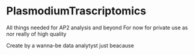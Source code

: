 # PlasmodiumTrascriptomics
All things needed for AP2 analysis and beyond
For now for private use as nor really of high quality

Create by a wanna-be data analytyst just beacause
